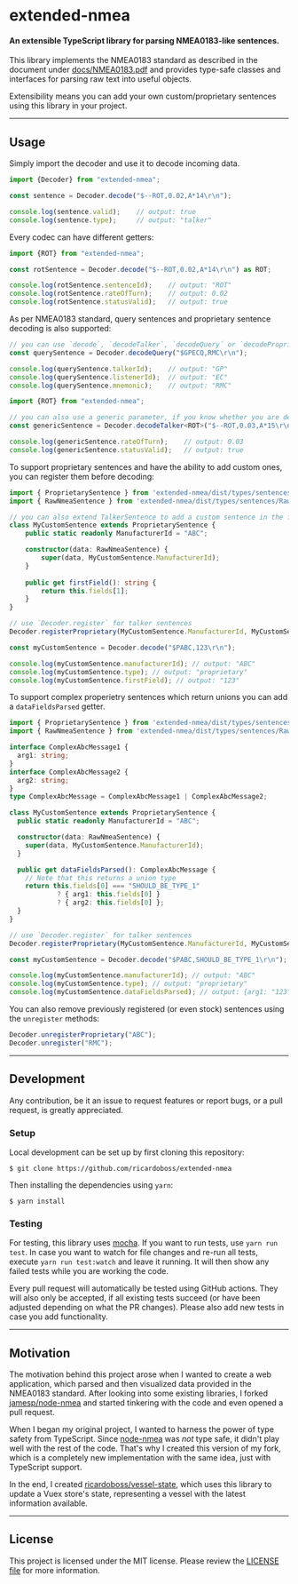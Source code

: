 # extended-nmea
#### An extensible TypeScript library for parsing NMEA0183-like sentences.

This library implements the NMEA0183 standard as described in the document under [docs/NMEA0183.pdf][3] and provides type-safe classes and interfaces for parsing raw text into useful objects.

Extensibility means you can add your own custom/proprietary sentences using this library in your project.

---

## Usage

Simply import the decoder and use it to decode incoming data.

```typescript
import {Decoder} from "extended-nmea";

const sentence = Decoder.decode("$--ROT,0.02,A*14\r\n");

console.log(sentence.valid);    // output: true
console.log(sentence.type);     // output: "talker"
```

Every codec can have different getters:

```typescript
import {ROT} from "extended-nmea";

const rotSentence = Decoder.decode("$--ROT,0.02,A*14\r\n") as ROT;

console.log(rotSentence.sentenceId);    // output: "ROT"
console.log(rotSentence.rateOfTurn);    // output: 0.02
console.log(rotSentence.statusValid);   // output: true
```

As per NMEA0183 standard, query sentences and proprietary sentence decoding is also supported:

```typescript
// you can use `decode`, `decodeTalker`, `decodeQuery´ or `decodeProprietary` to get different interfaces.
const querySentence = Decoder.decodeQuery("$GPECQ,RMC\r\n");

console.log(querySentence.talkerId);    // output: "GP"
console.log(querySentence.listenerId);  // output: "EC"
console.log(querySentence.mnemonic);    // output: "RMC"

import {ROT} from "extended-nmea";

// you can also use a generic parameter, if you know whether you are dealing with a talker or a proprietary sentence
const genericSentence = Decoder.decodeTalker<ROT>("$--ROT,0.03,A*15\r\n");

console.log(genericSentence.rateOfTurn);    // output: 0.03
console.log(genericSentence.statusValid);   // output: true
```

To support proprietary sentences and have the ability to add custom ones, you can register them before decoding:

```typescript
import { ProprietarySentence } from 'extended-nmea/dist/types/sentences/ProprietarySentence';
import { RawNmeaSentence } from 'extended-nmea/dist/types/sentences/RawNmeaSentence';

// you can also extend TalkerSentence to add a custom sentence in the form of "$AABBB,xxx*CC", where BBB is your custom id.
class MyCustomSentence extends ProprietarySentence {
	public static readonly ManufacturerId = "ABC";

	constructor(data: RawNmeaSentence) {
		super(data, MyCustomSentence.ManufacturerId);
	}
	
	public get firstField(): string {
		return this.fields[1];
	}
}

// use `Decoder.register` for talker sentences
Decoder.registerProprietary(MyCustomSentence.ManufacturerId, MyCustomSentence);

const myCustomSentence = Decoder.decode("$PABC,123\r\n");

console.log(myCustomSentence.manufacturerId); // output: "ABC"
console.log(myCustomSentence.type); // output: "proprietary"
console.log(myCustomSentence.firstField); // output: "123"
```

To support complex properietry sentences which return unions you can add a `dataFieldsParsed` getter.

```typescript
import { ProprietarySentence } from 'extended-nmea/dist/types/sentences/ProprietarySentence';
import { RawNmeaSentence } from 'extended-nmea/dist/types/sentences/RawNmeaSentence';

interface ComplexAbcMessage1 {
  arg1: string;
}
interface ComplexAbcMessage2 {
  arg2: string;
}
type ComplexAbcMessage = ComplexAbcMessage1 | ComplexAbcMessage2;

class MyCustomSentence extends ProprietarySentence {
  public static readonly ManufacturerId = "ABC";

  constructor(data: RawNmeaSentence) {
    super(data, MyCustomSentence.ManufacturerId);
  }

  public get dataFieldsParsed(): ComplexAbcMessage {
    // Note that this returns a union type
    return this.fields[0] === "SHOULD_BE_TYPE_1"
			? { arg1: this.fields[0] }
			? { arg2: this.fields[0] };
  }
}

// use `Decoder.register` for talker sentences
Decoder.registerProprietary(MyCustomSentence.ManufacturerId, MyCustomSentence);

const myCustomSentence = Decoder.decode("$PABC,SHOULD_BE_TYPE_1\r\n");

console.log(myCustomSentence.manufacturerId); // output: "ABC"
console.log(myCustomSentence.type); // output: "proprietary"
console.log(myCustomSentence.dataFieldsParsed); // output: {arg1: "123"}
```

You can also remove previously registered (or even stock) sentences using the `unregister` methods:

```typescript
Decoder.unregisterProprietary("ABC");
Decoder.unregister("RMC");
```

---

## Development

Any contribution, be it an issue to request features or report bugs, or a pull request, is greatly appreciated.

### Setup

Local development can be set up by first cloning this repository:

```shell
$ git clone https://github.com/ricardoboss/extended-nmea
```

Then installing the dependencies using `yarn`:

```shell
$ yarn install
```

### Testing

For testing, this library uses [mocha][1].
If you want to run tests, use `yarn run test`.
In case you want to watch for file changes and re-run all tests, execute `yarn run test:watch` and leave it running.
It will then show any failed tests while you are working the code.

Every pull request will automatically be tested using GitHub actions.
They will also only be accepted, if all existing tests succeed (or have been adjusted depending on what the PR changes).
Please also add new tests in case you add functionality.

---

## Motivation

The motivation behind this project arose when I wanted to create a web application, which parsed and then visualized
data provided in the NMEA0183 standard. After looking into some existing libraries, I forked [jamesp/node-nmea][4] and
started tinkering with the code and even opened a pull request.

When I began my original project, I wanted to harness the power of type safety from TypeScript. Since [node-nmea][4]
was _not_ type safe, it didn't play well with the rest of the code. That's why I created this version of my fork, which
is a completely new implementation with the same idea, just with TypeScript support.

In the end, I created [ricardoboss/vessel-state][5], which uses this library to update a Vuex store's state,
representing a vessel with the latest information available.

---

## License

This project is licensed under the MIT license.
Please review the [LICENSE file][2] for more information.

[1]: https://mochajs.org/
[2]: https://github.com/ricardoboss/extended-nmea/blob/develop/LICENSE
[3]: https://github.com/ricardoboss/extended-nmea/blob/develop/docs/NMEA0183.pdf
[4]: https://github.com/jamesp/node-nmea
[5]: https://github.com/ricardoboss/vessel-state
